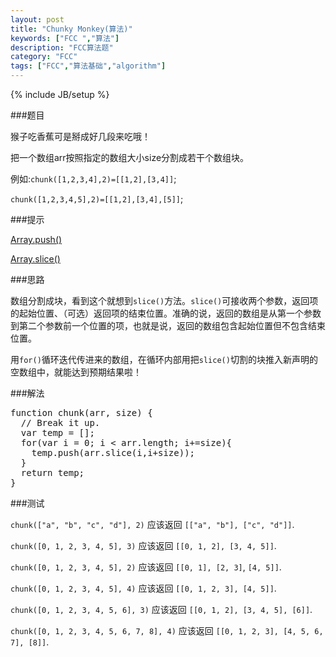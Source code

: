 ```yaml
---
layout: post
title: "Chunky Monkey(算法)"
keywords: ["FCC ","算法"]
description: "FCC算法题"
category: "FCC"
tags: ["FCC","算法基础","algorithm"]
---
```

{% include JB/setup %}

###题目

猴子吃香蕉可是掰成好几段来吃哦！

把一个数组arr按照指定的数组大小size分割成若干个数组块。

例如:`chunk([1,2,3,4],2)=[[1,2],[3,4]]`;

`chunk([1,2,3,4,5],2)=[[1,2],[3,4],[5]]`;

###提示

[Array.push()](https://developer.mozilla.org/zh-CN/docs/Web/JavaScript/Reference/Global_Objects/Array/push)

[Array.slice()](https://developer.mozilla.org/zh-CN/docs/Web/JavaScript/Reference/Global_Objects/Array/slice)

###思路

数组分割成块，看到这个就想到`slice()`方法。`slice()`可接收两个参数，返回项的起始位置、（可选）返回项的结束位置。准确的说，返回的数组是从第一个参数到第二个参数前一个位置的项，也就是说，返回的数组包含起始位置但不包含结束位置。

用`for()`循环迭代传进来的数组，在循环内部用把`slice()`切割的块推入新声明的空数组中，就能达到预期结果啦！

###解法

<pre>
function chunk(arr, size) {
  // Break it up.
  var temp = [];  
  for(var i = 0; i < arr.length; i+=size){
    temp.push(arr.slice(i,i+size));
  }  
  return temp;
}
</pre>

###测试

`chunk(["a", "b", "c", "d"], 2)` 应该返回 `[["a", "b"], ["c", "d"]]`.

`chunk([0, 1, 2, 3, 4, 5], 3)` 应该返回 `[[0, 1, 2], [3, 4, 5]]`.

`chunk([0, 1, 2, 3, 4, 5], 2)` 应该返回 `[[0, 1], [2, 3]`, `[4, 5]]`.

`chunk([0, 1, 2, 3, 4, 5], 4)` 应该返回 `[[0, 1, 2, 3], [4, 5]]`.

`chunk([0, 1, 2, 3, 4, 5, 6], 3)` 应该返回 `[[0, 1, 2], [3, 4, 5], [6]]`.

`chunk([0, 1, 2, 3, 4, 5, 6, 7, 8], 4)` 应该返回 `[[0, 1, 2, 3], [4, 5, 6, 7], [8]]`.
